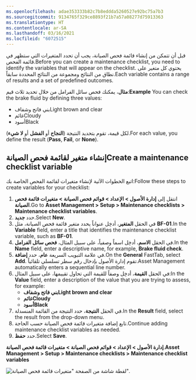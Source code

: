 ```yaml
---
ms.openlocfilehash: adae353333b82c7b8eddda5260527e92bc75a7b3
ms.sourcegitcommit: 9134765f329ce8893f21b7a57a08277d75913363
ms.translationtype: HT
ms.contentlocale: ar-SA
ms.lasthandoff: 03/16/2021
ms.locfileid: "6072515"
---
```

<span data-ttu-id="51244-101">قبل أن تتمكن من إنشاء قائمة فحص الصيانة، يجب أن تحدد المتغيرات التي ستظهر في قائمة الفحص.</span><span class="sxs-lookup"><span data-stu-id="51244-101">Before you can create a maintenance checklist, you need to identify the variables that will appear on the checklist.</span></span> <span data-ttu-id="51244-102">يحتوي كل متغير على نطاق من النتائج ومجموعة من النتائج المحددة سابقاً.</span><span class="sxs-lookup"><span data-stu-id="51244-102">Each variable contains a range of results and a set of predefined outcomes.</span></span>

<span data-ttu-id="51244-103">**مثال**، يمكنك فحص سائل الفرامل من خلال تحديد ثلاث قيم:</span><span class="sxs-lookup"><span data-stu-id="51244-103">**Example** You can check the brake fluid by defining three values:</span></span> 
- <span data-ttu-id="51244-104">بني فاتح وشفاف</span><span class="sxs-lookup"><span data-stu-id="51244-104">Light brown and clear</span></span>
- <span data-ttu-id="51244-105">غائم</span><span class="sxs-lookup"><span data-stu-id="51244-105">Cloudy</span></span>
- <span data-ttu-id="51244-106">أسود</span><span class="sxs-lookup"><span data-stu-id="51244-106">Black</span></span>

<span data-ttu-id="51244-107">لكل قيمة، تقوم بتحديد النتيجة (**النجاح** أو **الفشل** أو **لا شيء**).</span><span class="sxs-lookup"><span data-stu-id="51244-107">For each value, you define the result (**Pass**, **Fail**, or **None**).</span></span>


## <a name="create-a-maintenance-checklist-variable"></a><span data-ttu-id="51244-108">إنشاء متغير لقائمة فحص الصيانة</span><span class="sxs-lookup"><span data-stu-id="51244-108">Create a maintenance checklist variable</span></span>
<span data-ttu-id="51244-109">اتبع الخطوات الآتية لإنشاء متغيرات لقائمة الفحص الخاصة بك:</span><span class="sxs-lookup"><span data-stu-id="51244-109">Follow these steps to create variables for your checklist:</span></span>

1.  <span data-ttu-id="51244-110">انتقل إلى **إدارة الأصول > الإعداد > قوائم فحص الصيانة > متغيرات قائمة فحص الصيانة**.</span><span class="sxs-lookup"><span data-stu-id="51244-110">Go to **Asset Management > Setup > Maintenance checklists > Maintenance checklist variables**.</span></span>
2.  <span data-ttu-id="51244-111">حدد **جديد‏‎**.</span><span class="sxs-lookup"><span data-stu-id="51244-111">Select **New**.</span></span> 
3.  <span data-ttu-id="51244-112">في الحقل **المتغير**، أدخِل عنواناً يحدد متغير قائمة فحص الصيانة، مثل **BF-01**.</span><span class="sxs-lookup"><span data-stu-id="51244-112">In the **Variable** field, enter a title that identifies the maintenance checklist variable, such as **BF-01**.</span></span>
4.  <span data-ttu-id="51244-113">في الحقل **الاسم**، أدخِل اسماً وصفياً، على سبيل المثال، **فحص سائل الفرامل**.</span><span class="sxs-lookup"><span data-stu-id="51244-113">In the **Name** field, enter a descriptive name, for example, **Brake fluid check**.</span></span>
5.  <span data-ttu-id="51244-114">في علامة التبويب السريعة **عام**، حدد **إضافة**.</span><span class="sxs-lookup"><span data-stu-id="51244-114">On the **General** FastTab, select **Add**.</span></span> <span data-ttu-id="51244-115">تقوم إدارة الأصول بإدخال رقم سطر تسلسلي تلقائياً.</span><span class="sxs-lookup"><span data-stu-id="51244-115">Asset Management automatically enters a sequential line number.</span></span> 
6.  <span data-ttu-id="51244-116">في الحقل **القيمة**، أدخِل وصفاً للقيمة التي تحاول تقييمها، على سبيل المثال:</span><span class="sxs-lookup"><span data-stu-id="51244-116">In the **Value** field, enter a description of the value that you are trying to assess, for example:</span></span> 
    - <span data-ttu-id="51244-117">**بني فاتح وشفاف**</span><span class="sxs-lookup"><span data-stu-id="51244-117">**Light brown and clear**</span></span>
    - <span data-ttu-id="51244-118">**غائم**</span><span class="sxs-lookup"><span data-stu-id="51244-118">**Cloudy**</span></span>            
    - <span data-ttu-id="51244-119">**أسود**</span><span class="sxs-lookup"><span data-stu-id="51244-119">**Black**</span></span>     
7.  <span data-ttu-id="51244-120">في الحقل **النتيجة**، حدد النتيجة من القائمة المنسدلة.</span><span class="sxs-lookup"><span data-stu-id="51244-120">In the **Result** field, select the result from the drop-down menu.</span></span>
8.  <span data-ttu-id="51244-121">تابع إضافة متغيرات قائمة فحص الصيانة حسب الحاجة.</span><span class="sxs-lookup"><span data-stu-id="51244-121">Continue adding maintenance checklist variables as needed.</span></span>
9.  <span data-ttu-id="51244-122">حدد **حفظ**.</span><span class="sxs-lookup"><span data-stu-id="51244-122">Select **Save**.</span></span>

<span data-ttu-id="51244-123">**إدارة الأصول > الإعداد > قوائم فحص الصيانة > متغيرات قائمة فحص الصيانة**.</span><span class="sxs-lookup"><span data-stu-id="51244-123">**Asset Management > Setup > Maintenance checklists > Maintenance checklist variables**</span></span>
 
![لقطة شاشة من الصفحة "متغيرات قائمة فحص الصيانة".](../media/maintenance-checklist-variables-ssm.png)

